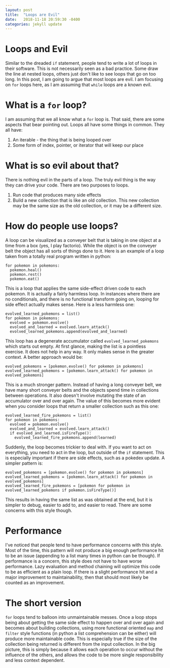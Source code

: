```yaml
---
layout: post
title:  "Loops are Evil"
date:   2018-11-18 20:59:30 -0400
categories: jekyll update
---
```


# Loops and Evil
Similar to the dreaded `if` statement, people tend to write a lot of loops in their software. This is not necessarily seen as a bad practice. Some draw the line at nested loops, others just don't like to see loops that go on too long. In this post, I am going to argue that most loops are evil. I am focusing on `for` loops here, as I am assuming that `while` loops are a known evil.

# What is a `for` loop?
I am assuming that we all know what a `for` loop is. That said, there are some aspects that bear pointing out. Loops all have some things in common. They all have:
1. An iterable - the thing that is being looped over
1. Some form of index, pointer, or iterator that will keep our place

# What is so evil about that?
There is nothing evil in the parts of a loop. The truly evil thing is the way they can drive your code. There are two purposes to loops.
1. Run code that produces many side effects
1. Build a new collection that is like an old collection. This new collection may be the same size as the old collection, or it may be a different size.

# How do people use loops?
A loop can be visualized as a conveyer belt that is taking in one object at a time from a box (yes, I play factorio). While the object is on the conveyer belt the object has all sorts of things done to it. Here is an example of a loop taken from a totally real program written in python:

```
for pokemon in pokemons:
  pokemon.heal()
  pokemon.rest()
  pokemon.eat()
```

This is a loop that applies the same side-effect driven code to each pokemon. It is actually a fairly harmless loop. In instances where there are no conditionals, and there is no functional transform going on, looping for side effect actually makes sense. Here is a less harmless one:

```
evolved_learned_pokemons = list()
for pokemon in pokemons:
  evolved = pokemon.evolve()
  evolved_and_learned = evolved.learn_attack()
  evolved_learned_pokemons.append(evolved_and_learned)
```

This loop has a degenerate accumulator called `evolved_learned_pokemons` which starts out empty. At first glance, making the list is a pointless exercise. It does not help in any way. It only makes sense in the greater context. A better approach would be:

```
evolved_pokemons = [pokemon.evolve() for pokemon in pokemons]
evolved_learned_pokemons = [pokemon.learn_attack() for pokemon in evolved_pokemons]
```

This is a much stronger pattern. Instead of having a long conveyer belt, we have many short conveyer belts and the objects spend time in collections between operations. It also doesn't involve mutating the state of an accumulator over and over again. The value of this becomes more evident when you consider loops that return a smaller collection such as this one:

```
evolved_learned_fire_pokemons = list()
for pokemon in pokemons:
  evolved = pokemon.evolve()
  evolved_and_learned = evolved.learn_attack()
  if evolved_and_learned.isFireType():
    evolved_learned_fire_pokemons.append(learned)
```
Suddenly, the loop becomes trickier to deal with. If you want to act on everything, you need to act in the loop, but outside of the `if` statement. This is especially important if there are side effects, such as a pokedex update. A simpler pattern is:

```
evolved_pokemons = [pokemon.evolve() for pokemon in pokemons]
evolved_learned_pokemons = [pokemon.learn_attack() for pokemon in evolved_pokemons]
evolved_learned_fire_pokemons = [pokemon for pokemon in evolved_learned_pokemons if pokemon.isFireType()]
```
This results in having the same list as was obtained at the end, but it is simpler to debug, easier to add to, and easier to read. There are some concerns with this style though.

# Performance
I've noticed that people tend to have performance concerns with this style. Most of the time, this pattern will not produce a big enough performance hit to be an issue (appending to a list many times in python can be though). If performance is a concern, this style does not have to have worse performance. Lazy evaluation and method chaining will optimize this code to be as efficient as a plain loop. If there is a slight performance hit and a major improvement to maintainability, then that should most likely be counted as an improvement.

# The short version
`for` loops tend to balloon into unmaintainable messes. Once a loop stops being about getting the same side effect to happen over and over again and becomes about building collections, using more functional oriented `map` and `filter` style functions (in python a list comprehension can be either) will produce more maintainable code. This is especially true if the size of the collection being returned is different from the input collection. In the big picture, this is simply because it allows each operation to occur without the influence of the others, and allows the code to be more single responsibility and less context dependent.
